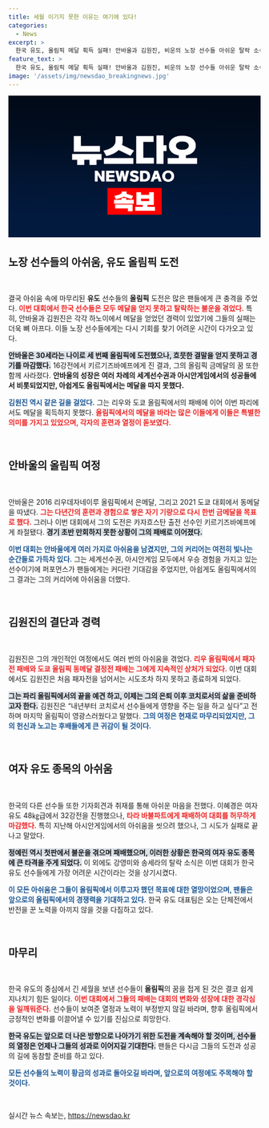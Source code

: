```yaml
---
title: 세월 이기지 못한 이유는 여기에 있다!
categories:
  - News
excerpt: >
  한국 유도, 올림픽 메달 획득 실패! 안바울과 김원진, 비운의 노장 선수들 아쉬운 탈락 소식 전해. 마지막 도전의 꿈이 산산조각 난 이유는? 클릭하여 알아보세요!
feature_text: >
  한국 유도, 올림픽 메달 획득 실패! 안바울과 김원진, 비운의 노장 선수들 아쉬운 탈락 소식 전해. 마지막 도전의 꿈이 산산조각 난 이유는? 클릭하여 알아보세요!
image: '/assets/img/newsdao_breakingnews.jpg'
---
```


<p><img src="/assets/img/newsdao_breakingnews.jpg" alt="implanttips 속보" /></p>

<h2 data-ke-size="size26">노장 선수들의 아쉬움, 유도 올림픽 도전</h2>

<p data-ke-size="size16">&nbsp;</p>

<p>결국 아쉬움 속에 마무리된 <strong>유도</strong> 선수들의 <strong>올림픽</strong> 도전은 많은 팬들에게 큰 충격을 주었다. <b><span style="color: #ee2323;">이번 대회에서 한국 선수들은 모두 메달을 얻지 못하고 탈락하는 불운을 겪었다.</span></b> 특히, 안바울과 김원진은 각각 하노이에서 메달을 얻었던 경력이 있었기에 그들의 실패는 더욱 뼈 아프다. 이들 노장 선수들에게는 다시 기회를 찾기 어려운 시간이 다가오고 있다.</p>

<p><b><span style="background-color: #21538527;">안바울은 30세라는 나이로 세 번째 올림픽에 도전했으나, 흐뭇한 결말을 얻지 못하고 경기를 마감했다.</span></b> 16강전에서 키르기즈바예프에게 진 결과, 그의 올림픽 금메달의 꿈 또한 함께 사라졌다. <strong>안바울의 성장은 여러 차례의 세계선수권과 아시안게임에서의 성공들에서 비롯되었지만, 아쉽게도 올림픽에서는 메달을 따지 못했다.</strong></p>

<p><b><span style="color: #1a5490;">김원진 역시 같은 길을 걸었다.</span></b> 그는 리우와 도쿄 올림픽에서의 패배에 이어 이번 파리에서도 메달을 획득하지 못했다. <b><span style="color: #ee2323;">올림픽에서의 메달을 바라는 많은 이들에게 이들은 특별한 의미를 가지고 있었으며, 각자의 훈련과 열정이 돋보였다.</span></b></p>

<p data-ke-size="size16">&nbsp;</p>

<h2 data-ke-size="size26">안바울의 올림픽 여정</h2>

<p data-ke-size="size16">&nbsp;</p>

<p>안바울은 2016 리우데자네이루 올림픽에서 은메달, 그리고 2021 도쿄 대회에서 동메달을 따냈다. <b><span style="color: #ee2323;">그는 다년간의 훈련과 경험으로 쌓은 자기 기량으로 다시 한번 금메달을 목표로 했다.</span></b> 그러나 이번 대회에서 그의 도전은 카자흐스탄 출전 선수인 키르기즈바예프에게 좌절됐다. <b><span style="background-color: #21538527;">경기 초반 만회하지 못한 상황이 그의 패배로 이어졌다.</span></b></p>

<p><b><span style="color: #1a5490;">이번 대회는 안바울에게 여러 가지로 아쉬움을 남겼지만, 그의 커리어는 여전히 빛나는 순간들로 가득차 있다.</span></b> 그는 세계선수권, 아시안게임 모두에서 우승 경험을 가지고 있는 선수이기에 퍼포먼스가 팬들에게는 커다란 기대감을 주었지만, 아쉽게도 올림픽에서의 그 결과는 그의 커리어에 아쉬움을 더했다.</p>

<p data-ke-size="size16">&nbsp;</p>

<h2 data-ke-size="size26">김원진의 결단과 경력</h2>

<p data-ke-size="size16">&nbsp;</p>

<p>김원진은 그의 개인적인 여정에서도 여러 번의 아쉬움을 겪었다. <b><span style="color: #ee2323;">리우 올림픽에서 패자전 패배와 도쿄 올림픽 동메달 결정전 패배는 그에게 지속적인 상처가 되었다.</span></b> 이번 대회에서도 김원진은 처음 패자전을 넘어서는 시도조차 하지 못하고 종료하게 되었다.</p>

<p><b><span style="background-color: #21538527;">그는 파리 올림픽에서의 끝을 예견 하고, 이제는 그의 은퇴 이후 코치로서의 삶을 준비하고자 한다.</span></b> 김원진은 “내년부터 코치로서 선수들에게 영향을 주는 일을 하고 싶다”고 전하며 마지막 올림픽이 영광스러웠다고 말했다. <b><span style="color: #1a5490;">그의 여정은 현재로 마무리되었지만, 그의 헌신과 노고는 후배들에게 큰 귀감이 될 것이다.</span></b></p>

<p data-ke-size="size16">&nbsp;</p>

<h2 data-ke-size="size26">여자 유도 종목의 아쉬움</h2>

<p data-ke-size="size16">&nbsp;</p>

<p>한국의 다른 선수들 또한 기자회견과 취재를 통해 아쉬운 마음을 전했다. 이혜경은 여자 유도 48㎏급에서 32강전을 진행했으나, <b><span style="color: #ee2323;">타라 바불파트에게 패배하여 대회를 허무하게 마감했다.</span></b> 특히 지난해 아시안게임에서의 아쉬움을 씻으려 했으나, 그 시도가 실패로 끝나고 말았다.</p>

<p><b><span style="background-color: #21538527;">정예린 역시 첫판에서 불운을 겪으며 패배했으며, 이러한 상황은 한국의 여자 유도 종목에 큰 타격을 주게 되었다.</span></b> 이 외에도 강영미와 송세라의 탈락 소식은 이번 대회가 한국 유도 선수들에게 가장 어려운 시간이라는 것을 상기시켰다.</p>

<p><b><span style="color: #1a5490;">이 모든 아쉬움은 그들이 올림픽에서 이루고자 했던 목표에 대한 열망이었으며, 팬들은 앞으로의 올림픽에서의 경쟁력을 기대하고 있다.</span></b> 한국 유도 대표팀은 오는 단체전에서 반전을 꾼 노력을 아끼지 않을 것을 다짐하고 있다. </p>

<p data-ke-size="size16">&nbsp;</p>

<h2 data-ke-size="size26">마무리</h2>

<p data-ke-size="size16">&nbsp;</p>

<p>한국 유도의 중심에서 긴 세월을 보낸 선수들이 <strong>올림픽</strong>의 꿈을 접게 된 것은 결코 쉽게 지나치기 힘든 일이다. <b><span style="color: #ee2323;">이번 대회에서 그들의 패배는 대회의 변화와 성장에 대한 경각심을 일깨워준다.</span></b> 선수들이 보여준 열정과 노력이 부정받지 않길 바라며, 향후 올림픽에서 긍정적인 변화를 이끌어낼 수 있기를 진심으로 희망한다.</p>

<p><b><span style="background-color: #21538527;">한국 유도는 앞으로 더 나은 방향으로 나아가기 위한 도전을 계속해야 할 것이며, 선수들의 열정은 언제나 그들의 성과로 이어지길 기대한다.</span></b> 팬들은 다시금 그들의 도전과 성공의 길에 동참할 준비를 하고 있다.</p>

<p><b><span style="color: #1a5490;">모든 선수들의 노력이 황금의 성과로 돌아오길 바라며, 앞으로의 여정에도 주목해야 할 것이다.</span></b></p>

<p data-ke-size="size16">&nbsp;</p>
실시간 뉴스 속보는, <a href="https://newsdao.kr" rel="dofollow">https://newsdao.kr</a>


